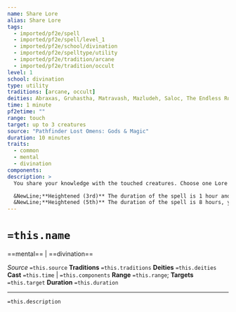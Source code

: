 ```yaml
---
name: Share Lore
alias: Share Lore
tags:
  - imported/pf2e/spell
  - imported/pf2e/spell/level_1
  - imported/pf2e/school/divination
  - imported/pf2e/spelltype/utility
  - imported/pf2e/tradition/arcane
  - imported/pf2e/tradition/occult
level: 1
school: divination
type: utility
traditions: [arcane, occult]
deities: Abraxas, Gruhastha, Matravash, Mazludeh, Saloc, The Endless Road, The Enlightened Scholar's Path, Winlas, Zohls
time: 1 minute
pf2etime: ""
range: touch
target: up to 3 creatures
source: "Pathfinder Lost Omens: Gods & Magic"
duration: 10 minutes
traits:
  - common
  - mental
  - divination
components:
description: >
  You share your knowledge with the touched creatures. Choose one Lore skill in which you are trained. The targets become trained in that Lore skill for the duration of the spell.

  &NewLine;**Heightened (3rd)** The duration of the spell is 1 hour and you can target up to five creatures.
  &NewLine;**Heightened (5th)** The duration of the spell is 8 hours, you can target up to five creatures, and you can share up to two Lore skills in which you are trained.
---
```

# `=this.name`
==mental== | ==divination==

*Source* `=this.source`
**Traditions** `=this.traditions`
**Deities** `=this.deities`
**Cast** `=this.time` | `=this.components`
**Range** `=this.range`; **Targets** `=this.target`
**Duration** `=this.duration`

***
`=this.description`
